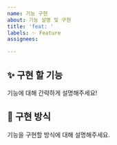```yaml
---
name: 기능 구현
about: 기능 설명 및 구현
title: 'feat: '
labels: ✨ Feature
assignees: 

---
```


## ✨ 구현 할 기능
기능에 대해 간략하게 설명해주세요!

## 📢 구현 방식
기능을 구현할 방식에 대해 설명해주세요.

<br>

[//]: # (### 📕 래퍼런스)
